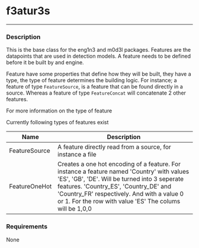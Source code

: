 # f3atur3s
- - - 

### Description

This is the base class for the eng1n3 and m0d3l packages. Features are the datapoints that are used in detection models. 
A feature needs to be defined before it be built by and engine. 

Feature have some properties that define how they will be built, they have a type, the type of feature determines the 
building logic. For instance; a feature of type `FeatureSource`, is a feature that can be found directly in a source. 
Whereas a feature of type `FeatureConcat` will concatenate 2 other features.

For more information on the type of feature

Currently following types of features exist

| Name | Description                                                                                                                                                                                                                                                                                   |
|------|-----------------------------------------------------------------------------------------------------------------------------------------------------------------------------------------------------------------------------------------------------------------------------------------------|
|FeatureSource|A feature directly read from a source, for instance a file                                                                                                                                                                                                                                     |
|FeatureOneHot|Creates a one hot encoding of a feature. For instance a feature named 'Country' with values 'ES', 'GB', 'DE'. Will be turned into 3 seperate features. 'Country_ES', 'Country_DE' and 'Country_FR' respectively. And with a value 0 or 1. For the row with value 'ES' The colums will be 1,0,0 |


### Requirements
None

